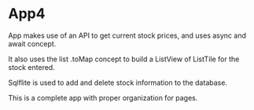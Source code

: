 # App4

App makes use of an API to get current stock prices, and uses async and await concept.

It also uses the list .toMap concept to build a ListView of ListTile for the stock entered.

Sqlflite is used to add and delete stock information to the database.


This is a complete app with proper organization for pages.
